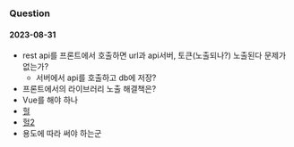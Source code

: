 ### Question
#### 2023-08-31
- rest api를 프론트에서 호출하면 url과 api서버, 토큰(노출되나?) 노출된다 문제가 없는가?
  - 서버에서 api를 호출하고 db에 저장?
- 프론트에서의 라이브러리 노출 해결책은?
- Vue를 해야 하나
- [헐](https://seokjun.kim/time-to-stop-react/)
- [헐2](https://www.youtube.com/watch?v=RtvSgptpfnY)
- 용도에 따라 써야 하는군